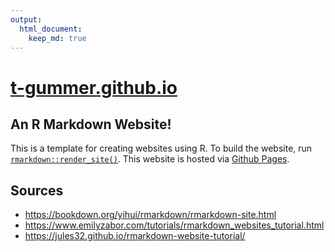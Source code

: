 ```yaml
---
output: 
  html_document:
    keep_md: true
---
```


# [t-gummer.github.io](http://t-gummer.github.io)

## An R Markdown Website!

This is a template for creating websites using R. To build the website, run [`rmarkdown::render_site()`](http://rmarkdown.rstudio.com/rmarkdown_websites.html). This website is hosted via [Github Pages](https://pages.github.com/).

## Sources

- https://bookdown.org/yihui/rmarkdown/rmarkdown-site.html
- https://www.emilyzabor.com/tutorials/rmarkdown_websites_tutorial.html
- https://jules32.github.io/rmarkdown-website-tutorial/
